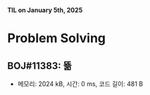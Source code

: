 **TIL on January 5th, 2025**

# Problem Solving
## BOJ#11383: 뚊
* 메모리: 2024 kB, 시간: 0 ms, 코드 길이: 481 B
